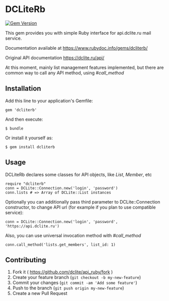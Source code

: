 # DCLiteRb

[![Gem Version](https://badge.fury.io/rb/dcliterb.svg)](http://badge.fury.io/rb/dcliterb)

This gem provides you with simple Ruby interface for api.dclite.ru mail service.

Documentation available at https://www.rubydoc.info/gems/dcliterb/

Original API documentation https://dclite.ru/api/

At this moment, mainly list management features implemented, but there are common way to call any API method, using *#call_method*

## Installation

Add this line to your application's Gemfile:

    gem 'dcliterb'

And then execute:

    $ bundle

Or install it yourself as:

    $ gem install dcliterb

## Usage

DCLiteRb declares some classes for API objects, like *List*, *Member*, etc

    require "dcliterb"
    conn = DCLite::Connection.new('login', 'password')
    conn.lists # => Array of DCLite::List instances

Optionally you can additionally pass third parameter to DCLite::Connection constructor, to change API url (for example if you plan to use compatible service):

    conn = DCLite::Connection.new('login', 'password', 'https://api.dclite.ru')

Also, you can use universal invocation method with *#call_method*

    conn.call_method('lists.get_members', list_id: 1)

## Contributing
1. Fork it ( https://github.com/dclite/api_ruby/fork )
2. Create your feature branch (`git checkout -b my-new-feature`)
3. Commit your changes (`git commit -am 'Add some feature'`)
4. Push to the branch (`git push origin my-new-feature`)
5. Create a new Pull Request

